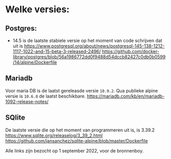# Welke versies:
## Postgres:
* 14.5 is de laatste stabiele versie op het moment van code schrijven dat uit is
https://www.postgresql.org/about/news/postgresql-145-138-1212-1117-1022-and-15-beta-3-released-2496/
https://github.com/docker-library/postgres/blob/56a1986772dd0f9488d54dccb82427c0db0b0599/14/alpine/Dockerfile

## Mariadb
Voor maria DB is de laatst gereleasde versie `10.9.2`. Qua publieke alpine versie is `10.6.8` de laatst beschikbare.
https://mariadb.com/kb/en/mariadb-1092-release-notes/

## SQlite
De laatste versie die op het moment van programmeren uit is, is 3.39.2
https://www.sqlite.org/releaselog/3_39_2.html
https://github.com/jansanchez/sqlite-alpine/blob/master/Dockerfile

Alle links zijn bezocht op 1 september 2022, voor de bronnenboy.